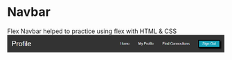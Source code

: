 # Navbar
Flex Navbar helped to practice using flex with HTML & CSS
 ![Navbar](https://raw.githubusercontent.com/amountcastlej/Navbar/Main/Navbar.png)
